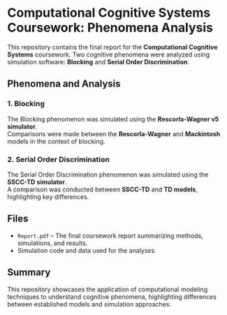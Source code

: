 # Computational Cognitive Systems Coursework: Phenomena Analysis

This repository contains the final report for the **Computational Cognitive Systems** coursework. Two cognitive phenomena were analyzed using simulation software: **Blocking** and **Serial Order Discrimination**.

## Phenomena and Analysis

### 1. Blocking
The Blocking phenomenon was simulated using the **Rescorla-Wagner v5 simulator**.  
Comparisons were made between the **Rescorla-Wagner** and **Mackintosh** models in the context of blocking.

### 2. Serial Order Discrimination
The Serial Order Discrimination phenomenon was simulated using the **SSCC-TD simulator**.  
A comparison was conducted between **SSCC-TD** and **TD models**, highlighting key differences.

## Files
- `Report.pdf` – The final coursework report summarizing methods, simulations, and results.  
- Simulation code and data used for the analyses.

## Summary
This repository showcases the application of computational modeling techniques to understand cognitive phenomena, highlighting differences between established models and simulation approaches.
